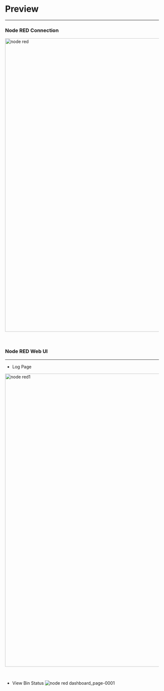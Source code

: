 # Preview
-----------------------------------------------------------------------------------------------------------------------------------------------------------------------

### Node RED Connection 
<img width="960" alt="node red" src="https://user-images.githubusercontent.com/101011054/201967109-b9f79f6b-3432-45a2-a9c7-ceba78050db7.png">

<p>&nbsp;</p>

### Node RED Web UI
-----------------------------------------------------------------------------------------------------------------------------------------------------------------------

* Log Page 
<img width="959" alt="node red1" src="https://user-images.githubusercontent.com/101011054/201967310-b354f36e-2150-4276-9cf9-e0af3f992a68.png">

<p>&nbsp;</p>


* View Bin Status
![node red dashboard_page-0001](https://user-images.githubusercontent.com/101011054/201967744-edeb6eea-c069-4926-81b6-f99dac589dfc.jpg)
<p>&nbsp;</p>
